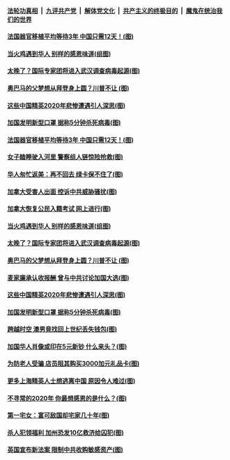 

####  [法轮功真相](../../../../basic/blob/master/README.md?t=11301131) &nbsp;|&nbsp; [九评共产党](../../../../9ping.md/blob/master/README.md?t=11301131) &nbsp;|&nbsp; [解体党文化](../../../../jtdwh.md/blob/master/README.md?t=11301131)  &nbsp;|&nbsp; [共产主义的终极目的](../../../../gczydzjmd.md/blob/master/README.md?t=11301131) &nbsp;|&nbsp; [魔鬼在统治我们的世界](../../../../mgztzwmdsj.md/blob/master/README.md?t=11301131) 

#### [法国器官移植平均等待3年 中国只需12天！(图)](../pages/p3/954127.md?t=11301131) 

#### [当火鸡遇到华人 别样的感恩味道(组图)](../pages/p3/954082.md?t=11301131) 

#### [太晚了？国际专家团将进入武汉调查病毒起源(图)](../pages/p3/954001.md?t=11301131) 

#### [奥巴马的父梦想从拜登身上圆？川普不让 (图)](../pages/p3/953497.md?t=11301131) 

#### [这些中国精英2020年悲惨遭遇引人深思(图)](../pages/p3/953981.md?t=11301131) 

#### [加国发明新型口罩 据称5分钟杀死病毒(图)](../pages/p3/953973.md?t=11301131) 


#### [法国器官移植平均等待3年 中国只需12天！(图)](../pages/p3/954127.md?t=11301131) 

#### [女子瞌睡驶入河里 警察组人链惊险抢救(图)](../pages/p3/954130.md?t=11301131) 

#### [华人匆忙返美：再不回去 绿卡保不住了(图)](../pages/p3/954122.md?t=11301131) 

#### [加拿大受害人出面 控诉中共威胁骚扰(图)](../pages/p3/954125.md?t=11301131) 

#### [加拿大恢复公民入籍考试 网上进行(图)](../pages/p3/954124.md?t=11301131) 

#### [当火鸡遇到华人 别样的感恩味道(组图)](../pages/p3/954082.md?t=11301131) 

#### [太晚了？国际专家团将进入武汉调查病毒起源(图)](../pages/p3/954001.md?t=11301131) 

#### [奥巴马的父梦想从拜登身上圆？川普不让 (图)](../pages/p3/953497.md?t=11301131) 

#### [麦家廉承认收报酬 曾与中共讨论加国大选(图)](../pages/p3/953991.md?t=11301131) 

#### [这些中国精英2020年悲惨遭遇引人深思(图)](../pages/p3/953981.md?t=11301131) 

#### [加国发明新型口罩 据称5分钟杀死病毒(图)](../pages/p3/953973.md?t=11301131) 

#### [跨越时空 澳男竟找回上世纪丢失钱包(图)](../pages/p3/953969.md?t=11301131) 

#### [加国华人肖像或印在5元新钞 什么来头？(图)](../pages/p3/953553.md?t=11301131) 

#### [为防老人受骗 店员阻其购买3000加元礼品卡(图)](../pages/p3/953910.md?t=11301131) 

#### [更多上海精英人士想逃离中国 原因令人难过(图)](../pages/p3/953878.md?t=11301131) 

#### [不寻常的2020年 你最想感恩的是什么？(图)](../pages/p3/953863.md?t=11301131) 

#### [第一宅女：富可敌国却宅家几十年(图)](../pages/p3/953835.md?t=11301131) 

#### [杀人犯领福利 加州恐发10亿救济给囚犯(图)](../pages/p3/953792.md?t=11301131) 

#### [英国宣布新法案 限制中共收购敏感资产(图)](../pages/p3/953794.md?t=11301131) 

